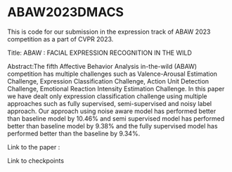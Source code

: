 # ABAW2023DMACS
This is code for our submission in the expression track of ABAW 2023 competition as a part of CVPR 2023.

Title: ABAW : FACIAL EXPRESSION RECOGNITION IN THE WILD

Abstract:The fifth Affective Behavior Analysis in-the-wild (ABAW) competition has multiple challenges
such as Valence-Arousal Estimation Challenge, Expression Classification Challenge, Action Unit
Detection Challenge, Emotional Reaction Intensity Estimation Challenge. In this paper we have
dealt only expression classification challenge using multiple approaches such as fully supervised,
semi-supervised and noisy label approach. Our approach using noise aware model has performed
better than baseline model by 10.46% and semi supervised model has performed better than baseline
model by 9.38% and the fully supervised model has performed better than the baseline by 9.34%.

Link to the paper : 

Link to checkpoints
